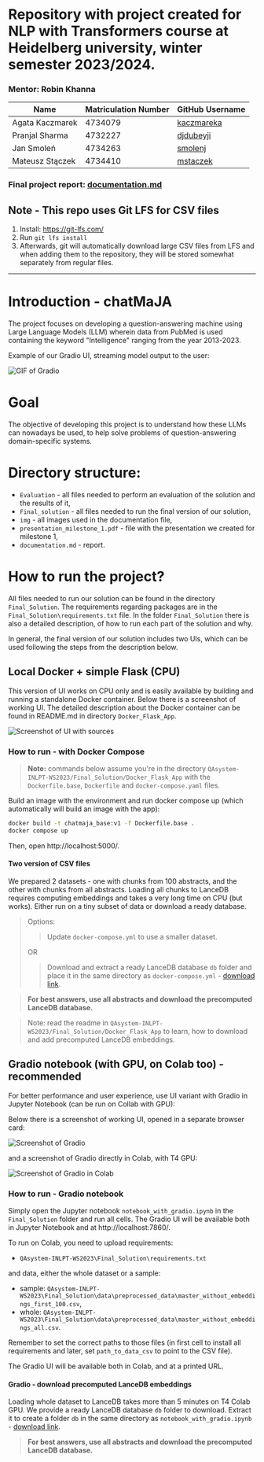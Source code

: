 # Repository with project created for NLP with Transformers course at Heidelberg university, winter semester 2023/2024.

### Mentor: Robin Khanna 

| Name | Matriculation Number | GitHub Username |
| --- | --- | --- |
| Agata Kaczmarek | 4734079 | [kaczmareka](https://github.com/kaczmareka) |
| Pranjal Sharma | 4732227 | [djdubeyji](https://github.com/djdubeyji) |
| Jan Smoleń |4734263 | [smolenj](https://github.com/smolenj) |
| Mateusz Stączek | 4734410 | [mstaczek](https://github.com/mstaczek/) |


### Final project report: [documentation.md](https://github.com/mstaczek/QAsystem-INLPT-WS2023/blob/main/documentation.md)

## Note - This repo uses Git LFS for CSV files

1. Install: https://git-lfs.com/
2. Run `git lfs install`
3. Afterwards, git will automatically download large CSV files from LFS and when adding them to the repository, they will be stored somewhat separately from regular files.

---

# Introduction - chatMaJA
The project focuses on developing a question-answering machine using Large Language Models (LLM) wherein data from PubMed is used containing the keyword "Intelligence" ranging from the year 2013-2023. 

Example of our Gradio UI, streaming model output to the user:

![GIF of Gradio](/img/Gradio.gif)

# Goal
The objective of developing this project is to understand how these LLMs can nowadays be used, to help solve problems of question-answering domain-specific systems.

# Directory structure:
- `Evaluation` - all files needed to perform an evaluation of the solution and the results of it,
- `Final_solution` - all files needed to run the final version of our solution,
- `img` - all images used in the documentation file,
- `presentation_milestone_1.pdf` - file with the presentation we created for milestone 1,
- `documentation.md` - report.

# How to run the project?

All files needed to run our solution can be found in the directory `Final_Solution`. The requirements regarding packages are in the `Final_Solution\requirements.txt` file. In the folder `Final_Solution` there is also a detailed description, of how to run each part of the solution and why.

In general, the final version of our solution includes two UIs, which can be used following the steps from the description below.

## Local Docker + simple Flask (CPU)

This version of UI works on CPU only and is easily available by building and running a standalone Docker container. Below there is a screenshot of working UI. The detailed description about the Docker container can be found in README.md in directory `Docker_Flask_App`.

![Screenshot of UI with sources](/img/Flask_UI.png)

### How to run - with Docker Compose

> **Note:** commands below assume you're in the directory `QAsystem-INLPT-WS2023/Final_Solution/Docker_Flask_App` with the `Dockerfile.base`, `Dockerfile` and `docker-compose.yaml` files.

Build an image with the environment and run docker compose up (which automatically will build an image with the app):

```bash
docker build -t chatmaja_base:v1 -f Dockerfile.base .
docker compose up
```

Then, open http://localhost:5000/. 

#### Two version of CSV files

We prepared 2 datasets - one with chunks from 100 abstracts, and the other with chunks from all abstracts. Loading all chunks to LanceDB requires computing embeddings and takes a very long time on CPU (but works). Either run on a tiny subset of data or download a ready database.

> Options:
> > Update `docker-compose.yml` to use a smaller dataset.
> 
> OR
> 
> > Download and extract a ready LanceDB database `db` folder and place it in the same directory as `docker-compose.yml` - [download link](https://wutwaw-my.sharepoint.com/:f:/g/personal/01151437_pw_edu_pl/EnwtlXrMPApNlDmptSaLnQEBYF_-Bxe7xUs47pqBqQhBYg?e=DCKSDy).

> **For best answers, use all abstracts and download the precomputed LanceDB database.**

>Note: read the readme in `QAsystem-INLPT-WS2023/Final_Solution/Docker_Flask_App` to learn, how to download and add precomputed LanceDB embeddings.

## Gradio notebook (with GPU, on Colab too) - recommended

For better performance and user experience, use UI variant with Gradio in Jupyter Notebook (can be run on Collab with GPU):

Below there is a screenshot of working UI, opened in a separate browser card:

![Screenshot of Gradio](/img/Gradio.png)

and a screenshot of Gradio directly in Colab, with T4 GPU:

![Screenshot of Gradio in Colab](/img/Gradio_Colab.png)


### How to run - Gradio notebook

Simply open the Jupyter notebook `notebook_with_gradio.ipynb` in the `Final_Solution` folder and run all cells. The Gradio UI will be available both in Jupyter Notebook and at http://localhost:7860/.

To run on Colab, you need to upload requirements:
- `QAsystem-INLPT-WS2023\Final_Solution\requirements.txt`

and data, either the whole dataset or a sample:

- sample:  `QAsystem-INLPT-WS2023\Final_Solution\data\preprocessed_data\master_without_embeddings_first_100.csv`,
- whole: `QAsystem-INLPT-WS2023\Final_Solution\data\preprocessed_data\master_without_embeddings_all.csv`.

Remember to set the correct paths to those files (in first cell to install all requirements and later, set `path_to_data_csv` to point to the CSV file).

The Gradio UI will be available both in Colab, and at a printed URL.

#### Gradio - download precomputed LanceDB embeddings

Loading whole dataset to LanceDB takes more than 5 minutes on T4 Colab GPU. We provide a ready LanceDB database `db` folder to download. Extract it to create a folder `db` in the same directory as `notebook_with_gradio.ipynb` - [download link](https://wutwaw-my.sharepoint.com/:f:/g/personal/01151437_pw_edu_pl/EnwtlXrMPApNlDmptSaLnQEBYF_-Bxe7xUs47pqBqQhBYg?e=DCKSDy).

> **For best answers, use all abstracts and download the precomputed LanceDB database.**